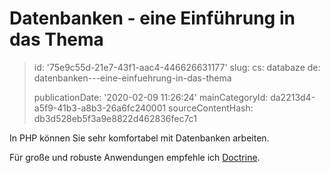 Datenbanken - eine Einführung in das Thema
==========================================

> id: '75e9c55d-21e7-43f1-aac4-446626631177'
> slug:
> 	cs: databaze
> 	de: datenbanken---eine-einfuehrung-in-das-thema
> 
> publicationDate: '2020-02-09 11:26:24'
> mainCategoryId: da2213d4-a5f9-41b3-a8b3-26a6fc240001
> sourceContentHash: db3d528eb5f3a9e8822d462836fec7c1

In PHP können Sie sehr komfortabel mit Datenbanken arbeiten.

Für große und robuste Anwendungen empfehle ich <a href="https://github.com/baraja-core/doctrine">Doctrine</a>.
